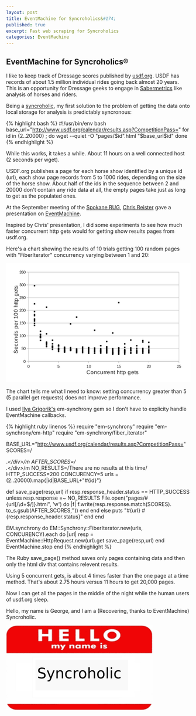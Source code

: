 ```yaml
---
layout: post
title: EventMachine for Syncroholics&#174;
published: true
excerpt: Fast web scraping for Syncroholics 
categories: EventMachine  
---
```


## EventMachine for Syncroholics&#174; ##


I like to keep track of Dressage scores published by [usdf.org](http://usdf.org). 
USDF has records of about 1.5 million individual rides going back almost 20 years. This is an opportunity for Dressage geeks to engage in [Sabermetrics](http://en.wikipedia.org/wiki/Sabermetrics) like analysis of horses and riders. 

Being a [syncroholic](http://localhost:4000/2010/08/31/WhoIsOnMyNetwork/), my first solution to the problem of getting the data onto local storage for analysis is predictably syncronous:

{% highlight bash %}
#!/usr/bin/env bash
base_url="http://www.usdf.org/calendar/results.asp?CompetitionPass="
for id in {2..20000} ; do
  wget --quiet -O "pages/$id".html  "$base_url$id"
done
{% endhighlight %}

While this works, it takes a while. About 11 hours on a well connected host (2 seconds per wget).


USDF.org publishes a page for each horse show identified by a unique id (url), each show page records from 5 to 1000 rides, depending on the size of the horse show.
About half of the ids in the sequence between 2 and 20000 don't contain any ride data at all, the empty pages take just as long to get as the populated ones.

At the September meeting of the [Spokane RUG](http://spokane.rubyusersgroup.org/), [Chris Reister](http://twitter.com/#!/chrisreister) gave a presentation on [EventMachine](http://www.rubyeventmachine.com/).


Inspired by Chris' presentation, I did some experiments to see how much faster concurrent http gets would for getting show results pages from usdf.org.

Here's a chart showing the results of 10 trials getting 100 random pages with "FiberIterator" concurrency varying between 1 and 20:

![concurrent_gets](/images/concurrent_gets.png)

The chart tells me what I need to know: setting concurrency greater than 5 (5 parallel get requests) does not improve performance. 


I used  [Ilya Grigorik's](https://github.com/igrigorik/em-synchrony) em-synchrony gem so I  don't have to explicity handle EventMachine callbacks.


{% highlight ruby linenos %}
require "em-synchrony"
require "em-synchrony/em-http"
require "em-synchrony/fiber_iterator"

BASE_URL="http://www.usdf.org/calendar/results.asp?CompetitionPass="
SCORES=/<div id="sub-content">.*<\/div>/m
AFTER_SCORES=/<div id="footer">.*<\/div>/m
NO_RESULTS=/There are no results at this time/
HTTP_SUCCESS=200
CONCURENCY=5
urls = (2..20000).map{|id|BASE_URL+"#{id}"}

def save_page(resp,url)
	if resp.response_header.status == HTTP_SUCCESS
		unless resp.response =~ NO_RESULTS 
			File.open("pages/#{url[/\d+$/]}.html", 'w') do |f|
				f.write(resp.response.match(SCORES).
								to_s.gsub(AFTER_SCORES,''))
			end
		end
	else
		puts "#{url} #{resp.response_header.status}"
	end
end

EM.synchrony do
	EM::Synchrony::FiberIterator.new(urls, CONCURENCY).each do |url|
		resp = EventMachine::HttpRequest.new(url).get
		save_page(resp,url)
	end
	EventMachine.stop
end
{% endhighlight %}

The Ruby save_page() method saves only pages containing data and then only the html div that contains relevent results. 

Using 5 concurrent gets, is about 4 times faster than the one page at a time method. That's about 2.75 hours versus 11 hours  to get 20,000 pages.

Now I can get all the pages in the middle of the night while the human users of usdf.org sleep. 


Hello, my name is George, and I am a (Recovering, thanks to EventMachine) Syncroholic.



![syncroholic](/images/syncroholic.png)


